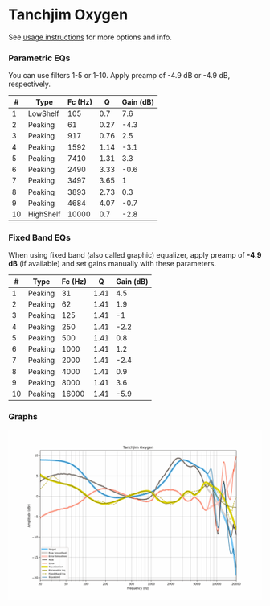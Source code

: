 # Tanchjim Oxygen
See [usage instructions](https://github.com/jaakkopasanen/AutoEq#usage) for more options and info.

### Parametric EQs
You can use filters 1-5 or 1-10. Apply preamp of -4.9 dB or -4.9 dB, respectively.

|   # | Type      |   Fc (Hz) |    Q |   Gain (dB) |
|-----|-----------|-----------|------|-------------|
|   1 | LowShelf  |       105 | 0.7  |         7.6 |
|   2 | Peaking   |        61 | 0.27 |        -4.3 |
|   3 | Peaking   |       917 | 0.76 |         2.5 |
|   4 | Peaking   |      1592 | 1.14 |        -3.1 |
|   5 | Peaking   |      7410 | 1.31 |         3.3 |
|   6 | Peaking   |      2490 | 3.33 |        -0.6 |
|   7 | Peaking   |      3497 | 3.65 |         1   |
|   8 | Peaking   |      3893 | 2.73 |         0.3 |
|   9 | Peaking   |      4684 | 4.07 |        -0.7 |
|  10 | HighShelf |     10000 | 0.7  |        -2.8 |

### Fixed Band EQs
When using fixed band (also called graphic) equalizer, apply preamp of **-4.9 dB** (if available) and set gains manually with these parameters.

|   # | Type    |   Fc (Hz) |    Q |   Gain (dB) |
|-----|---------|-----------|------|-------------|
|   1 | Peaking |        31 | 1.41 |         4.5 |
|   2 | Peaking |        62 | 1.41 |         1.9 |
|   3 | Peaking |       125 | 1.41 |        -1   |
|   4 | Peaking |       250 | 1.41 |        -2.2 |
|   5 | Peaking |       500 | 1.41 |         0.8 |
|   6 | Peaking |      1000 | 1.41 |         1.2 |
|   7 | Peaking |      2000 | 1.41 |        -2.4 |
|   8 | Peaking |      4000 | 1.41 |         0.9 |
|   9 | Peaking |      8000 | 1.41 |         3.6 |
|  10 | Peaking |     16000 | 1.41 |        -5.9 |

### Graphs
![](./Tanchjim%20Oxygen.png)
